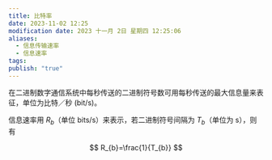 ```yaml
---
title: 比特率
date: 2023-11-02 12:25
modification date: 2023 十一月 2日 星期四 12:25:06
aliases:
  - 信息传输速率
  - 信息速率
tags: 
publish: "true"
---
```


在二进制数字通信系统中每秒传送的二进制符号数可用每秒传送的最大信息量来表征，单位为比特／秒 (bit/s)。

信息速率用 $R_{b}$（单位 bits/s）来表示，若二进制符号间隔为 $T_{b}$（单位为 s），则有

$$
R_{b}=\frac{1}{T_{b}}
$$
